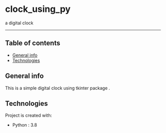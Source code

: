 # clock_using_py
>
a digital clock 
<hr>

## Table of contents
* [General info](#general-info)
* [Technologies](#technologies)

## General info
This is a simple digital clock using tkinter package .
	
## Technologies
Project is created with:
* Python : 3.8
